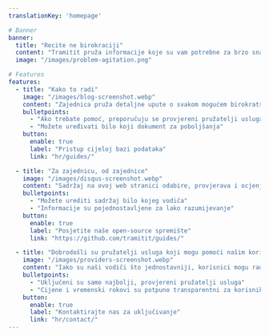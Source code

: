 ```yaml
---
translationKey: 'homepage'

# Banner
banner:
  title: "Recite ne birokraciji"
  content: "Tramitit pruža informacije koje su vam potrebne za brzo snalaženje u državnim postupcima. Započnite pretraživanjem željenog obrasca ili pregledajte naše sekcije na vrhu."
  image: "/images/problem-agitation.png"

# Features
features:
  - title: "Kako to radi"
    image: "/images/blog-screenshot.webp"
    content: "Zajednica pruža detaljne upute o svakom mogućem birokratskom procesu kroz koji biste mogli proći."
    bulletpoints:
      - "Ako trebate pomoć, preporučuju se provjereni pružatelji usluga"
      - "Možete uređivati bilo koji dokument za poboljšanja"
    button:
      enable: true
      label: "Pristup cijeloj bazi podataka"
      link: "hr/guides/"

  - title: "Za zajednicu, od zajednice"
    image: "/images/disqus-screenshot.webp"
    content: "Sadržaj na ovoj web stranici odabire, provjerava i ocjenjuje zajednica."
    bulletpoints:
      - "Možete urediti sadržaj bilo kojeg vodiča"
      - "Informacije su pojednostavljene za lako razumijevanje"
    button:
      enable: true
      label: "Posjetite naše open-source spremište"
      link: "https://github.com/tramitit/guides/"

  - title: "Dobrodošli su pružatelji usluga koji mogu pomoći našim korisnicima"
    image: "/images/providers-screenshot.webp"
    content: "Iako su naši vodiči što jednostavniji, korisnici mogu radije delegirati zadatke odabranom pružatelju usluga."
    bulletpoints:
      - "Uključeni su samo najbolji, provjereni pružatelji usluga"
      - "Cijene i vremenski rokovi su potpuno transparentni za korisnike"
    button:
      enable: true
      label: "Kontaktirajte nas za uključivanje"
      link: "hr/contact/"
---
```

